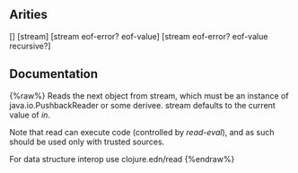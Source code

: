 ## Arities
[]
[stream]
[stream eof-error? eof-value]
[stream eof-error? eof-value recursive?]

## Documentation
{%raw%}
Reads the next object from stream, which must be an instance of
  java.io.PushbackReader or some derivee.  stream defaults to the
  current value of *in*.

  Note that read can execute code (controlled by *read-eval*),
  and as such should be used only with trusted sources.

  For data structure interop use clojure.edn/read
{%endraw%}
